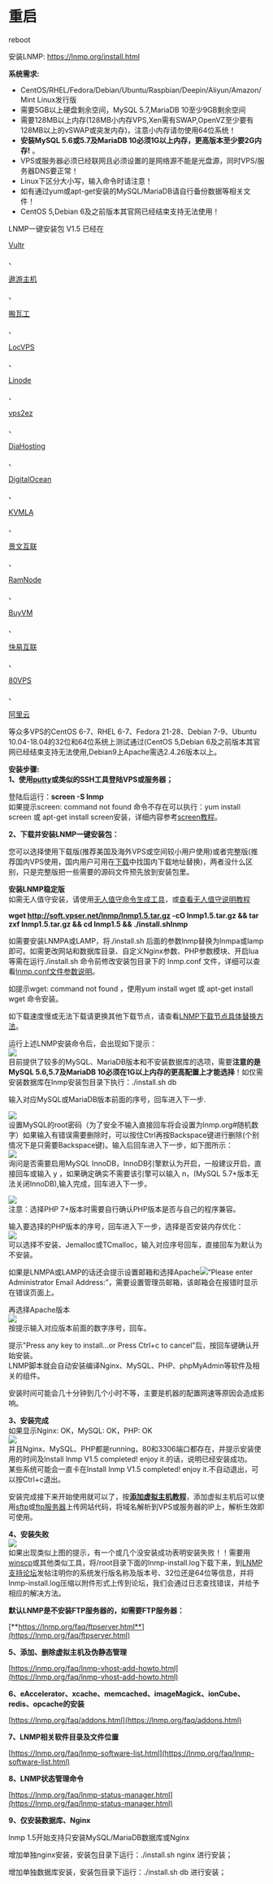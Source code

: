 # 重启

reboot

安装LNMP: https://lnmp.org/install.html





**系统需求:**

* CentOS/RHEL/Fedora/Debian/Ubuntu/Raspbian/Deepin/Aliyun/Amazon/Mint Linux发行版
* 需要5GB以上硬盘剩余空间，MySQL 5.7,MariaDB 10至少9GB剩余空间
* 需要128MB以上内存\(128MB小内存VPS,Xen需有SWAP,OpenVZ至少要有128MB以上的vSWAP或突发内存\)，注意小内存请勿使用64位系统！
* **安装MySQL 5.6或5.7及MariaDB 10必须1G以上内存，更高版本至少要2G内存!**
  。
* VPS或服务器必须已经联网且必须设置的是网络源不能是光盘源，同时VPS/服务器DNS要正常！
* Linux下区分大小写，输入命令时请注意！
* 如有通过yum或apt-get安装的MySQL/MariaDB请自行备份数据等相关文件！
* CentOS 5,Debian 6及之前版本其官网已经结束支持无法使用！

LNMP一键安装包 V1.5 已经在

[Vultr](https://www.vpser.net/go/vultr)

、

[遨游主机](https://www.vpser.net/go/aoyohost)

、

[搬瓦工](https://www.vpser.net/go/bandwagonhost)

、

[LocVPS](https://www.vpser.net/go/locvps)

、

[Linode](https://www.vpser.net/go/linode)

、

[vps2ez](https://www.vpser.net/go/vps2ez)

、

[DiaHosting](https://www.vpser.net/go/diahosting)

、

[DigitalOcean](https://www.vpser.net/go/digitalocean)

、

[KVMLA](https://www.vpser.net/go/kvmla)

、

[景文互联](https://www.vpser.net/go/jwdns)

、

[RamNode](https://www.vpser.net/go/ramnode)

、

[BuyVM](https://www.vpser.net/go/buyvm)

、

[快易互联](https://www.vpser.net/go/kiiyi)

、

[80VPS](https://www.vpser.net/go/80vps)

、

[阿里云](https://www.vpser.net/go/aliyun)

等众多VPS的CentOS 6-7、RHEL 6-7、Fedora 21-28、Debian 7-9、Ubuntu 10.04-18.04的32位和64位系统上测试通过\(CentOS 5,Debian 6及之前版本其官网已经结束支持无法使用,Debian9上Apache需选2.4.26版本以上。

**安装步骤:**  
**1、使用**[**putty**](https://www.vpser.net/other/putty-ssh-linux-vps.html)**或类似的SSH工具登陆VPS或服务器；**  
  
登陆后运行：**screen -S lnmp**  
如果提示screen: command not found 命令不存在可以执行：yum install screen 或 apt-get install screen安装，详细内容参考[screen教程](https://www.vpser.net/manage/run-screen-lnmp.html)。  
  
**2、下载并安装LNMP一键安装包：**  
  
您可以选择使用下载版\(推荐美国及海外VPS或空间较小用户使用\)或者完整版\(推荐国内VPS使用，国内用户可用在[下载](https://lnmp.org/download.html)中找国内下载地址替换\)，两者没什么区别，只是完整版把一些需要的源码文件预先放到安装包里。  
  
**安装LNMP稳定版**  
如需无人值守安装，请使用[无人值守命令生成工具](https://lnmp.org/auto.html)，或[查看无人值守说明教程](https://lnmp.org/faq/v1-5-auto-install.html)  
  
**wget http://soft.vpser.net/lnmp/lnmp1.5.tar.gz -cO lnmp1.5.tar.gz && tar zxf lnmp1.5.tar.gz && cd lnmp1.5 && ./install.shlnmp**  
  
如需要安装LNMPA或LAMP，将./install.sh 后面的参数lnmp替换为lnmpa或lamp即可。如需更改网站和数据库目录、自定义Nginx参数、PHP参数模块、开启lua等需在运行./install.sh 命令前修改安装包目录下的 lnmp.conf 文件，详细可以查看[lnmp.conf文件参数说明](https://lnmp.org/faq/lnmp-software-list.html#lnmp.conf)。  
  
如提示wget: command not found ，使用yum install wget 或 apt-get install wget 命令安装。  
  
如下载速度慢或无法下载请更换其他下载节点，请查看[LNMP下载节点具体替换方法](https://lnmp.org/faq/lnmp-download-source.html)。  
  
运行上述LNMP安装命令后，会出现如下提示：  
![](https://lnmp.org/images/1.5/lnmp1.5-install-1.png)  
目前提供了较多的MySQL、MariaDB版本和不安装数据库的选项，需要**注意的是MySQL 5.6,5.7及MariaDB 10必须在1G以上内存的更高配置上才能选择**！如仅需安装数据库在lnmp安装包目录下执行：./install.sh db  
  
输入对应MySQL或MariaDB版本前面的序号，回车进入下一步.  
  
![](https://lnmp.org/images/1.5/lnmp1.5-install-2.png)  
设置MySQL的root密码（为了安全不输入直接回车将会设置为lnmp.org\#随机数字）如果输入有错误需要删除时，可以按住Ctrl再按Backspace键进行删除\(个别情况下是只需要Backspace键\)。输入后回车进入下一步，如下图所示：  
![](https://lnmp.org/images/1.5/lnmp1.5-install-3.png)  
询问是否需要启用MySQL InnoDB，InnoDB引擎默认为开启，一般建议开启，直接回车或输入 y ，如果确定确实不需要该引擎可以输入 n，\(MySQL 5.7+版本无法关闭InnoDB\),输入完成，回车进入下一步。  
  
![](https://lnmp.org/images/1.5/lnmp1.5-install-4.png)  
注意：选择PHP 7+版本时需要自行确认PHP版本是否与自己的程序兼容。  
  
输入要选择的PHP版本的序号，回车进入下一步，选择是否安装内存优化：  
![](https://lnmp.org/images/1.5/lnmp1.5-install-5.png)  
可以选择不安装、Jemalloc或TCmalloc，输入对应序号回车，直接回车为默认为不安装。  
  
如果是LNMPA或LAMP的话还会提示设置邮箱和选择Apache![](https://lnmp.org/images/1.5/lnmp1.5-install-6.png)“Please enter Administrator Email Address:”，需要设置管理员邮箱，该邮箱会在报错时显示在错误页面上。  
  
再选择Apache版本  
![](https://lnmp.org/images/1.5/lnmp1.5-install-7.png)  
按提示输入对应版本前面的数字序号，回车。  
  
提示"Press any key to install...or Press Ctrl+c to cancel"后，按回车键确认开始安装。  
LNMP脚本就会自动安装编译Nginx、MySQL、PHP、phpMyAdmin等软件及相关的组件。  
  
安装时间可能会几十分钟到几个小时不等，主要是机器的配置网速等原因会造成影响。  
  
**3、安装完成**  
如果显示Nginx: OK，MySQL: OK，PHP: OK  
![](https://lnmp.org/images/1.5/lnmp1.5-install-success.png)  
并且Nginx、MySQL、PHP都是running，80和3306端口都存在，并提示安装使用的时间及Install lnmp V1.5 completed! enjoy it.的话，说明已经安装成功。  
某些系统可能会一直卡在Install lnmp V1.5 completed! enjoy it.不自动退出，可以按Ctrl+c退出。  
  
安装完成接下来开始使用就可以了，按[**添加虚拟主机教程**](https://lnmp.org/faq/lnmp-vhost-add-howto.html)，添加虚拟主机后可以使用[sftp](https://lnmp.org/faq/sftp.html)或[ftp服务器](https://lnmp.org/faq/ftpserver.html)上传网站代码，将域名解析到VPS或服务器的IP上，解析生效即可使用。  
  
**4、安装失败**  
![](https://lnmp.org/images/1.5/lnmp1.5-install-failed.png)  
如果出现类似上图的提示，有一个或几个没安装成功表明安装失败！！需要用[winscp](http://www.vpser.net/manage/winscp.html)或其他类似工具，将/root目录下面的lnmp-install.log下载下来，到[LNMP支持论坛](http://bbs.vpser.net/forum-25-1.html)发帖注明你的系统发行版名称及版本号、32位还是64位等信息，并将lnmp-install.log压缩以附件形式上传到论坛，我们会通过日志查找错误，并给予相应的解决方法。

  


  


**默认LNMP是不安装FTP服务器的，如需要FTP服务器：**

[**https://lnmp.org/faq/ftpserver.html**](https://lnmp.org/faq/ftpserver.html)

  


  




**5、添加、删除虚拟主机及伪静态管理**

  


[https://lnmp.org/faq/lnmp-vhost-add-howto.html](https://lnmp.org/faq/lnmp-vhost-add-howto.html)

  


  




**6、eAccelerator、xcache、memcached、imageMagick、ionCube、redis、opcache的安装**

  


[https://lnmp.org/faq/addons.html](https://lnmp.org/faq/addons.html)

  


  




**7、LNMP相关软件目录及文件位置**

  


[https://lnmp.org/faq/lnmp-software-list.html](https://lnmp.org/faq/lnmp-software-list.html)

  


  




**8、LNMP状态管理命令**

  


[https://lnmp.org/faq/lnmp-status-manager.html](https://lnmp.org/faq/lnmp-status-manager.html)

  


  




**9、仅安装数据库、Nginx**

  


lnmp 1.5开始支持只安装MySQL/MariaDB数据库或Nginx

  


增加单独nginx安装，安装包目录下运行：./install.sh nginx 进行安装；

  


增加单独数据库安装，安装包目录下运行：./install.sh db 进行安装；


